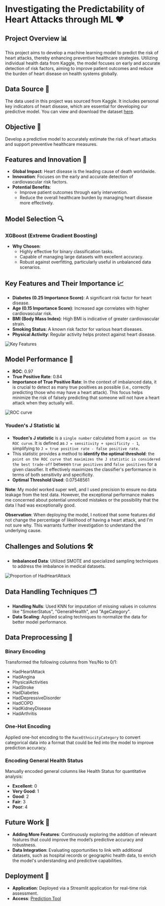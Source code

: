 # Investigating the Predictability of Heart Attacks through ML ❤️

## Project Overview 📊
This project aims to develop a machine learning model to predict the risk of heart attacks, thereby enhancing preventive healthcare strategies. Utilizing individual health data from Kaggle, the model focuses on early and accurate detection of risk factors, aiming to improve patient outcomes and reduce the burden of heart disease on health systems globally.

## Data Source 📁
The data used in this project was sourced from Kaggle. It includes personal key indicators of heart disease, which are essential for developing our predictive model. You can view and download the dataset [here](https://www.kaggle.com/datasets/kamilpytlak/personal-key-indicators-of-heart-disease).

## Objective 🎯
Develop a predictive model to accurately estimate the risk of heart attacks and support preventive healthcare measures.

## Features and Innovation 🌟
* **Global Impact**: Heart disease is the leading cause of death worldwide.
* **Innovation**: Focuses on the early and accurate detection of cardiovascular risk factors.
* **Potential Benefits**:
  * Improve patient outcomes through early intervention.
  * Reduce the overall healthcare burden by managing heart disease more effectively.

## Model Selection 🔍
### XGBoost (Extreme Gradient Boosting)
* **Why Chosen**:
  * Highly effective for binary classification tasks.
  * Capable of managing large datasets with excellent accuracy.
  * Robust against overfitting, particularly useful in unbalanced data scenarios.

## Key Features and Their Importance 📈
* **Diabetes (0.25 Importance Score)**: A significant risk factor for heart disease.
* **Age (0.15 Importance Score)**: Increased age correlates with higher cardiovascular risk.
* **BMI (Body Mass Index)**: High BMI is indicative of greater cardiovascular strain.
* **Smoking Status**: A known risk factor for various heart diseases.
* **Physical Activity**: Regular activity helps protect against heart disease.

 ![Key Features](https://github.com/Asal-zou/Predicting-Heart-Attacks-with-ML/assets/134029102/21b329b6-e1ec-4a6b-a07a-95b3593429b4)


## Model Performance 🚀
* **ROC**: 0.97
* **True Positive Rate**: 0.84
* **Importance of True Positive Rate**: In the context of imbalanced data, it is crucial to detect as many true positives as possible (i.e., correctly predicting those who may have a heart attack). This focus helps minimize the risk of falsely predicting that someone will not have a heart attack when they actually will.
  
![ROC curve](https://github.com/Asal-zou/Predicting-Heart-Attacks-with-ML/assets/134029102/073f39d4-2cde-4ff5-af84-f06a84639fb8)

### Youden's J Statistic 📊
* **Youden's J statistic** is a `single number` calculated from a `point on the ROC curve`. It is defined as `J = sensitivity + specificity - 1`, simplifying to `J = true positive rate - false positive rate`.
* This statistic provides a method to **identify the optimal threshold**: the `point on the ROC curve that maximizes the J statistic is considered the best trade-off` between `true positives` and `false positives` for a given classifier. It effectively maximizes the classifier's performance in terms of both sensitivity and specificity.
* **Optimal Threshold Used**: 0.07548561

**Note**: My model worked super well, and I used precision to ensure no data leakage from the test data. However, the exceptional performance makes me concerned about potential unnoticed mistakes or the possibility that the data I had was exceptionally good.

**Observation**: When deploying the model, I noticed that some features did not change the percentage of likelihood of having a heart attack, and I'm not sure why. This warrants further investigation to understand the underlying cause.

## Challenges and Solutions 🛠️
* **Imbalanced Data**: Utilized SMOTE and specialized sampling techniques to address the imbalance in medical datasets.
  
![Proportion of HadHeartAttack](https://github.com/Asal-zou/Predicting-Heart-Attacks-with-ML/assets/134029102/f504f600-960c-45eb-b569-4d879b5adf8c)

## Data Handling Techniques 🗂️
* **Handling Nulls**: Used KNN for imputation of missing values in columns like "SmokerStatus", "GeneralHealth", and "AgeCategory".
* **Data Scaling**: Applied scaling techniques to normalize the data for better model performance.

## Data Preprocessing 🔄
### Binary Encoding
Transformed the following columns from Yes/No to 0/1:
* HadHeartAttack
* HadAngina
* PhysicalActivities
* HadStroke
* HadDiabetes
* HadDepressiveDisorder
* HadCOPD
* HadKidneyDisease
* HadArthritis

### One-Hot Encoding
Applied one-hot encoding to the `RaceEthnicityCategory` to convert categorical data into a format that could be fed into the model to improve prediction accuracy.

### Encoding General Health Status
Manually encoded general columns like Health Status for quantitative analysis:
* **Excellent**: 0
* **Very Good**: 1
* **Good**: 2
* **Fair**: 3
* **Poor**: 4

## Future Work 🔮
* **Adding More Features**: Continuously exploring the addition of relevant features that could improve the model’s predictive accuracy and robustness.
* **Data Integration**: Evaluating opportunities to link with additional datasets, such as hospital records or geographic health data, to enrich the model's understanding and predictive capabilities.

## Deployment 🚀
* **Application**: Deployed via a Streamlit application for real-time risk assessment.
* **Access**: [Prediction Tool](http://localhost:8501/Prediction_Tool)
